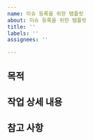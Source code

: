 ```yaml
---
name: 이슈 등록을 위한 탬플릿
about: 이슈 등록을 위한 탬플릿
title: ''
labels: ''
assignees: ''

---
```


## 목적
>

## 작업 상세 내용
>

## 참고 사항
>
